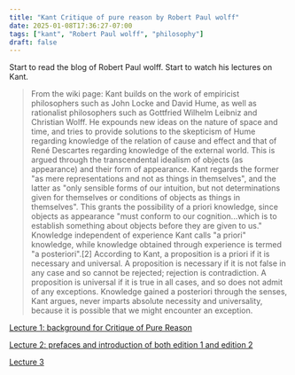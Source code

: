 ```yaml
---
title: "Kant Critique of pure reason by Robert Paul wolff"
date: 2025-01-08T17:36:27-07:00
tags: ["kant", "Robert Paul wolff", "philosophy"]
draft: false
---
```


Start to read the blog of Robert Paul wolff. Start to watch his lectures on Kant.

> From the wiki page: Kant builds on the work of empiricist philosophers such as John Locke and David Hume, as well as rationalist philosophers such as Gottfried Wilhelm Leibniz and Christian Wolff. He expounds new ideas on the nature of space and time, and tries to provide solutions to the skepticism of Hume regarding knowledge of the relation of cause and effect and that of René Descartes regarding knowledge of the external world. This is argued through the transcendental idealism of objects (as appearance) and their form of appearance. Kant regards the former "as mere representations and not as things in themselves", and the latter as "only sensible forms of our intuition, but not determinations given for themselves or conditions of objects as things in themselves". This grants the possibility of a priori knowledge, since objects as appearance "must conform to our cognition...which is to establish something about objects before they are given to us." Knowledge independent of experience Kant calls "a priori" knowledge, while knowledge obtained through experience is termed "a posteriori".[2] According to Kant, a proposition is a priori if it is necessary and universal. A proposition is necessary if it is not false in any case and so cannot be rejected; rejection is contradiction. A proposition is universal if it is true in all cases, and so does not admit of any exceptions. Knowledge gained a posteriori through the senses, Kant argues, never imparts absolute necessity and universality, because it is possible that we might encounter an exception.


[Lecture 1: background for Critique of Pure Reason](https://www.youtube.com/watch?v=d__In2PQS60)

[Lecture 2: prefaces and introduction of both edition 1 and edition 2](https://www.youtube.com/watch?v=Al7O2puvdDA)

[Lecture 3](https://www.youtube.com/watch?v=FDEP7zGe6b4)

